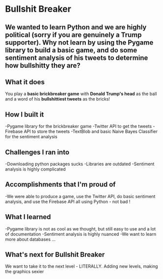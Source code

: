 # Bullshit Breaker
## We wanted to learn Python and we are highly political (sorry if you are genuinely a Trump supporter). Why not learn by using the Pygame library to build a basic game, and do some sentiment analysis of his tweets to determine how bullshitty they are?
## What it does
You play a **basic brickbreaker game** with **Donald Trump's head** as the ball and a word of his **bullshittiest tweets** as the bricks!
## How I built it
-Pygame library for the brickbreaker game
-Twitter API to get the tweets
-Firebase API to store the tweets
-TextBlob and basic Naive Bayes Classifier for the sentiment analysis
## Challenges I ran into
-Downloading python packages sucks
-Libraries are outdated
-Sentiment analysis is highly complicated
## Accomplishments that I'm proud of
-We were able to produce a game, use the Twitter API, do basic sentiment analysis, and use the Firebase API all using Python - not bad !
## What I learned
-Pygame library is not as cool as we thought, but still easy to use and a lot of documentation
-Sentiment analysis is highly nuanced
-We want to learn more about databases ...
## What's next for Bullshit Breaker
We want to take it to the next level - LITERALLY. Adding new levels, making the graphics sexier 
